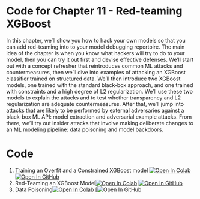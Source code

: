 # Code for Chapter 11 -  Red-teaming XGBoost

In this chapter, we’ll show you how to hack your own models so that you can add red-teaming into to your model debugging repertoire. The main idea of the chapter is when you know what
hackers will try to do to your model, then you can try it out first and devise effective defenses. We’ll start out with a concept refresher that reintroduces common ML
attacks and countermeasures, then we’ll dive into examples of attacking an XGBoost classifier trained on structured data. We’ll then introduce two XGBoost models, one trained with the
standard black-box approach, and one trained with constraints and a high degree of L2 regularization. We’ll use these two models to explain the attacks and to test
whether transparency and L2 regularization are adequate countermeasures. After that, we’ll jump into attacks that are likely to be performed by external adversaries
against a black-box ML API: model extraction and adversarial example attacks. From there, we’ll try out insider attacks that involve making deliberate changes to an ML
modeling pipeline: data poisoning and model backdoors.

# Code

1. Training an Overfit and a Constrained XGBoost model [![Open In Colab](https://colab.research.google.com/assets/colab-badge.svg)](https://colab.research.google.com/drive/1_76P6hvYY5tHdD8pPswMeNP_VrhAnh5y?usp=sharing)     [![Open In GitHub](https://img.shields.io/badge/Github-code-green)](https://github.com/ml-for-high-risk-apps-book/Machine-Learning-for-High-Risk-Applications-Book/blob/main/code/chapter-11/Training_an_Overfit_and_a_Constrained_XGBoost_model.ipynb)
2. Red-Teaming an XGBoost Model[![Open In Colab](https://colab.research.google.com/assets/colab-badge.svg)](https://colab.research.google.com/drive/1gX_csWVwIash0WEDGTwoPPlcIYgncPVS?usp=sharing)     [![Open In GitHub](https://img.shields.io/badge/Github-code-green)](https://github.com/ml-for-high-risk-apps-book/Machine-Learning-for-High-Risk-Applications-Book/blob/main/code/chapter-11/Red_Teaming_an_XGBoost_model.ipynb)
3. Data Poisoning[![Open In Colab](https://colab.research.google.com/assets/colab-badge.svg)](https://colab.research.google.com/drive/1tMxexHbgNoUaeTS179bXUA7BbvkbcSOe?usp=sharing)      [![Open In GitHub](https://github.com/ml-for-high-risk-apps-book/Machine-Learning-for-High-Risk-Applications-Book/blob/main/code/chapter-11/Data_Poisoning.ipynb)
